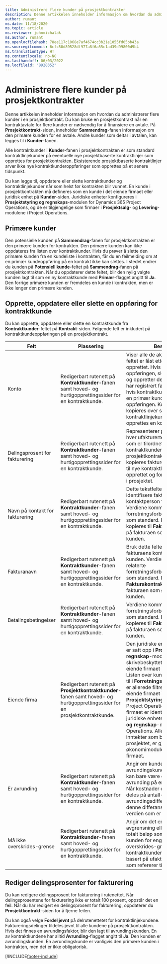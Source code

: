 ```yaml
---
title: Administrere flere kunder på prosjektkontrakter
description: Denne artikkelen inneholder informasjon om hvordan du administrerer flere kunder i en prosjektkontrakt.
author: rumant
ms.date: 11/18/2020
ms.topic: article
ms.reviewer: johnmichalak
ms.author: rumant
ms.openlocfilehash: 78ee117c1068e7af4674cc3b21e1055fd05bb43a
ms.sourcegitcommit: 6cfc50d89528df977a8f6a55c1ad39d99800d9b4
ms.translationtype: HT
ms.contentlocale: nb-NO
ms.lasthandoff: 06/03/2022
ms.locfileid: "8928352"
---
```

# <a name="manage-multiple-customers-on-project-contracts"></a>Administrere flere kunder på prosjektkontrakter

Denne artikkelen inneholder informasjon om hvordan du administrerer flere kunder i en prosjektkontrakt. Du kan bruke en prosjektkontrakt når en kontraktavtale for flere kunder er nødvendig for å finansiere en avtale. På **Prosjektkontrakt**-siden, inneholder **Sammendrag**-fanen informasjon om den primære kunden for en avtale. Andre kunder som deltar i avtalen, kan legges til i **Kunder**-fanen.

Alle kontraktkunder i **Kunder**-fanen i prosjektkontrakten er som standard kontraktlinjekunder på eventuelle nye prosjektbaserte kontraktlinjer som opprettes for prosjektkontrakten. Eksisterende prosjektbaserte kontraktlinjer arver ikke nye kontraktkunderoppføringer som opprettes på et senere tidspunkt.

Du kan legge til, oppdatere eller slette kontraktkunder og kontraktlinjekunder når som helst før kontrakten blir vunnet. En kunde i prosjektkontrakten må defineres som en kunde i det eiende firmaet eller juridisk enhet på **Kunder**-siden. Juridiske enheter konfigureres i **Prosjektstyring og regnskaps**-modulen for Dynamics 365 Project Operations, og de er tilgjengelige som firmaer i **Prosjektsalg**- og **Levering**-modulene i Project Operations.

## <a name="primary-customers"></a>Primære kunder

Den potensielle kunden på **Sammendrag**-fanen for prosjektkontrakten er den primære kunden for kontrakten. Den primære kunden kan ikke oppdateres fra listen over kontraktkunder. Hvis du prøver å slette den primære kunden fra en kundeliste i kontrakten, får du en feilmelding om at en primær kundeoppføring på en kontrakt ikke kan slettes. I stedet endrer du kunden på **Potensiell kunde**-feltet på **Sammendrag**-fanen på prosjektkontrakten. Når du oppdaterer dette feltet, blir den nylig valgte kunden lagt til som en ny kontraktkunde med **Primær**-flagget angitt til **Ja**. Den forrige primære kunden er fremdeles en kunde i kontrakten, men er ikke lenger den primære kunden.

## <a name="create-update-or-delete-a-contract-customer-record"></a>Opprette, oppdatere eller slette en oppføring for kontraktkunde

Du kan opprette, oppdatere eller slette en kontraktkunde fra **Kontraktkunder**-feltet på **Kontrakt**-siden. Følgende felt er inkludert på kontraktkundeoppføringen på en prosjektkontrakt.

| **Felt** | **Plassering** | **Beskrivelse** | 
| --- | --- | --- | 
| Konto | Redigerbart rutenett på **Kontraktkunder**-fanen samt hoved- og hurtigopprettingssider for en kontraktkunde. | Viser alle de aktive kontoene. Dette feltet er låst etter at oppføringen er opprettet. Hvis du vil oppdatere oppføringen, sletter du oppføringen og oppretter den på nytt. Hvis du har registrert faktiske verdier, eller hvis kontraktkundeoppføringen er en primær kunde, kan du ikke slette oppføringen. Kontraktkunder kopieres over som kontraktlinjekunder når det opprettes en kontraktlinje. |
| Delingsprosent for fakturering | Redigerbart rutenett på **Kontraktkunder**-fanen samt hoved- og hurtigopprettingssider for en kontraktkunde. | Representerer prosentandelen av hver ufakturerte salgstransaksjon som er tilordnet denne kontraktkunden. Når nye prosjektkontraktlinjer opprettes, kopieres faktureringsdelprosenten til nye kontraktlinjer som er opprettet og for kontraktlinjekunder i prosjektet. |
| Navn på kontakt for fakturering | Redigerbart rutenett på **Kontraktkunder**-fanen samt hoved- og hurtigopprettingssider for en kontraktkunde. | Dette tekstfeltet skal brukes til å identifisere fakturaens kontaktperson for kunden. Verdiene kommer fra den relaterte forretningsforbindelsesoppføringen som standard. Kontaktnavnet kopieres til **Fakturakontraktnavn** på fakturaen som genereres for kunden. |
| Fakturanavn | Redigerbart rutenett på **Kontraktkunder**-fanen samt hoved- og hurtigopprettingssider for en kontraktkunde. | Bruk dette feltet til å identifisere fakturaens kontaktperson for kunden. Verdiene kommer fra den relaterte forretningsforbindelsesoppføringen som standard. Navnet kopieres til **Fakturakontraktnavn**-feltet på fakturaen som genereres for kunden. |
| Betalingsbetingelser | Redigerbart rutenett på **Kontraktkunder**-fanen samt hoved- og hurtigopprettingssider for en kontraktkunde. | Verdiene kommer fra den relaterte forretningsforbindelsesoppføringen som standard. Betingelsene kopieres til **Fakturakontraktnavn** på fakturaen som genereres for kunden. |
| Eiende firma | Redigerbart rutenett på **Prosjektkontraktkunder**-fanen samt hoved- og hurtigopprettingssider for en prosjektkontraktkunde. | Den juridiske enheten hvor kunden er satt opp i **Prosjektstyring og regnskap**-modulen. Dette feltet er skrivebeskyttet og er satt til det eiende firmaet i prosjektkontrakten.</br>Listen over kunder som skal legges til i **Forretningsforbindelse**-feltet, er allerede filtrert til listen fra det eiende firmaet i modulen **Prosjektstyring og regnskap** i Project Operations. Det eiende firmaet er identisk med den juridiske enheten i **Prosjektstyring og regnskap**-modulen i Project Operations. Alle kostnader og inntekter som belastes fra prosjektet, er gjort rede for i økonomimodulen i det eiende firmaet. |
| Er avrunding | Redigerbart rutenett på **Kontraktkunder**-fanen samt hoved- og hurtigopprettingssider for en kontraktkunde. | Angir om kunden er en standard avrundingskunde for avtalen. Det kan bare være én kunde for avrunding på en prosjektkontrakt. Når kostnader og ufakturerte salg deles på antall og leder til en avrundingsdifferanse, gjelder denne differansen for den faktiske verdien som er knyttet til kunden. |
| Må ikke overskrides-grense | Redigerbart rutenett på **Kontraktkunder**-fanen samt hoved- og hurtigopprettingssider for en kontraktkunde. | Angir om det er en forhandlet avgrensning eller øvre grense for totalt beløp som blir fakturert til kunden for engasjementet. Må ikke overskrides-grenseoppsettet på kontraktkundenivå evalueres basert på ufakturerte faktiske salg som refererer til kontraktkunden. |

## <a name="edit-billing-split-percentages"></a>Rediger delingsprosenter for fakturering

Du kan redigere delingsprosent for fakturering i rutenettet. Når delingsprosentene for fakturering ikke er totalt 100 prosent, oppstår det en feil. Når du har redigert en delingsprosent for fakturering, oppdaterer du **Prosjektkontrakt**-siden for å fjerne feilen.

Du kan også velge **Fordel jevnt** på delrutenettetet for kontraktlinjekundene. Faktureringsdelinger tildeles jevnt til alle kundene på prosjektkontrakten. Hvis det finnes en avrundingsfaktor, blir den lagt til avrundingskunden. En av kontraktkundene har alltid **Avrunding**-flagget angitt til **Ja**. Den kunden er avrundingskunden. En avrundingskunde er vanligvis den primære kunden i kontrakten, men det er ikke obligatorisk.


[!INCLUDE[footer-include](../includes/footer-banner.md)]